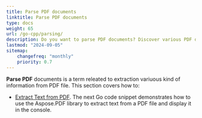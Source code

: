 ```yaml
---
title: Parse PDF documents
linktitle: Parse PDF documents
type: docs
weight: 65
url: /go-cpp/parsing/
description: Do you want to parse PDF documents? Discover various PDF data extraction methods with Aspose.PDF for Go via C++.
lastmod: "2024-09-05"
sitemap:
    changefreq: "monthly"
    priority: 0.7
---
```


**Parse PDF** documents is a term releated to extraction variuous kind of information from PDF file. This section covers how to:

- [Extract Text from PDF](/pdf/go-cpp/extract-text-from-pdf/). The next Go code snippet demonstrates how to use the Aspose.PDF library to extract text from a PDF file and display it in the console.